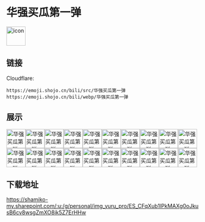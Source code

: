 # 华强买瓜第一弹
<img src="https://emoji.shojo.cn/bili/src/华强买瓜第一弹/icon.png" width="50" height="50" alt="icon">

## 链接
Cloudflare:
```
https://emoji.shojo.cn/bili/src/华强买瓜第一弹
https://emoji.shojo.cn/bili/webp/华强买瓜第一弹
```
## 展示
<img src="https://emoji.shojo.cn/bili/src/华强买瓜第一弹/华强买瓜第一弹-不nb了吗.png" width="50" height="50" alt="华强买瓜第一弹-不nb了吗"><img src="https://emoji.shojo.cn/bili/src/华强买瓜第一弹/华强买瓜第一弹-你有这能力.png" width="50" height="50" alt="华强买瓜第一弹-你有这能力"><img src="https://emoji.shojo.cn/bili/src/华强买瓜第一弹/华强买瓜第一弹-征服你.png" width="50" height="50" alt="华强买瓜第一弹-征服你"><img src="https://emoji.shojo.cn/bili/src/华强买瓜第一弹/华强买瓜第一弹-你不中用.png" width="50" height="50" alt="华强买瓜第一弹-你不中用"><img src="https://emoji.shojo.cn/bili/src/华强买瓜第一弹/华强买瓜第一弹-你在找我.png" width="50" height="50" alt="华强买瓜第一弹-你在找我"><img src="https://emoji.shojo.cn/bili/src/华强买瓜第一弹/华强买瓜第一弹-溜了溜了.png" width="50" height="50" alt="华强买瓜第一弹-溜了溜了"><img src="https://emoji.shojo.cn/bili/src/华强买瓜第一弹/华强买瓜第一弹-拼一下.png" width="50" height="50" alt="华强买瓜第一弹-拼一下"><img src="https://emoji.shojo.cn/bili/src/华强买瓜第一弹/华强买瓜第一弹-气盛年轻人.png" width="50" height="50" alt="华强买瓜第一弹-气盛年轻人"><img src="https://emoji.shojo.cn/bili/src/华强买瓜第一弹/华强买瓜第一弹-买瓜.png" width="50" height="50" alt="华强买瓜第一弹-买瓜"><img src="https://emoji.shojo.cn/bili/src/华强买瓜第一弹/华强买瓜第一弹-杠就完了.png" width="50" height="50" alt="华强买瓜第一弹-杠就完了"><img src="https://emoji.shojo.cn/bili/src/华强买瓜第一弹/华强买瓜第一弹-给足面子.png" width="50" height="50" alt="华强买瓜第一弹-给足面子"><img src="https://emoji.shojo.cn/bili/src/华强买瓜第一弹/华强买瓜第一弹-灭了你.png" width="50" height="50" alt="华强买瓜第一弹-灭了你"><img src="https://emoji.shojo.cn/bili/src/华强买瓜第一弹/华强买瓜第一弹-这瓜保熟吗.png" width="50" height="50" alt="华强买瓜第一弹-这瓜保熟吗"><img src="https://emoji.shojo.cn/bili/src/华强买瓜第一弹/华强买瓜第一弹-是龙要盘着.png" width="50" height="50" alt="华强买瓜第一弹-是龙要盘着"><img src="https://emoji.shojo.cn/bili/src/华强买瓜第一弹/华强买瓜第一弹-撞到南墙.png" width="50" height="50" alt="华强买瓜第一弹-撞到南墙"><img src="https://emoji.shojo.cn/bili/src/华强买瓜第一弹/华强买瓜第一弹-吃瓜群众.png" width="50" height="50" alt="华强买瓜第一弹-吃瓜群众"><img src="https://emoji.shojo.cn/bili/src/华强买瓜第一弹/华强买瓜第一弹-这么不懂事.png" width="50" height="50" alt="华强买瓜第一弹-这么不懂事"><img src="https://emoji.shojo.cn/bili/src/华强买瓜第一弹/华强买瓜第一弹-金子做的吗.png" width="50" height="50" alt="华强买瓜第一弹-金子做的吗"><img src="https://emoji.shojo.cn/bili/src/华强买瓜第一弹/华强买瓜第一弹-风大瓜绿.png" width="50" height="50" alt="华强买瓜第一弹-风大瓜绿"><img src="https://emoji.shojo.cn/bili/src/华强买瓜第一弹/华强买瓜第一弹-我叫刘华强.png" width="50" height="50" alt="华强买瓜第一弹-我叫刘华强">

## 下载地址

https://shamiko-my.sharepoint.com/:u:/g/personal/img_yuru_pro/ES_CFqXub1lPkMAXg0oJkusB6cv8wsgZmXO8ik5Z7ErHHw